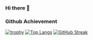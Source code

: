 ### Hi there 👋
### Github Achievement
[![trophy](https://github-profile-trophy.vercel.app/?username=ki4eh)](https://github.com/ryo-ma/github-profile-trophy)
[![Top Langs](https://github-readme-stats.vercel.app/api/top-langs/?username=ki4eh&layout=compact)](https://github.com/anuraghazra/github-readme-stats)
[![GitHub Streak](https://github-readme-streak-stats.herokuapp.com/?user=ki4eh)](https://git.io/streak-stats)

<!--
**Ki4EH/ki4eh** is a ✨ _special_ ✨ repository because its `README.md` (this file) appears on your GitHub profile.

Here are some ideas to get you started:

- 🔭 I’m currently working on ...
- 🌱 I’m currently learning ...
- 👯 I’m looking to collaborate on ...
- 🤔 I’m looking for help with ...
- 💬 Ask me about ...
- 📫 How to reach me: ...
- 😄 Pronouns: ...
- ⚡ Fun fact: ...
-->
